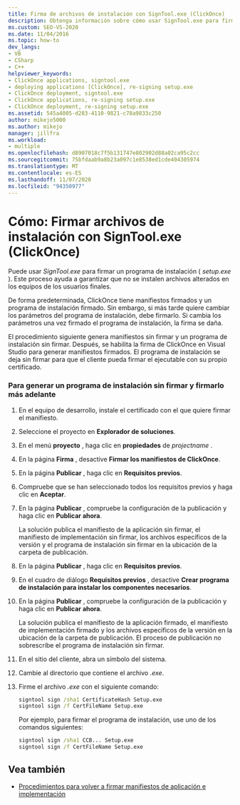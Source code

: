 ```yaml
---
title: Firma de archivos de instalación con SignTool.exe (ClickOnce)
description: Obtenga información sobre cómo usar SignTool.exe para firmar un programa de instalación de aplicaciones ClickOnce, lo que ayuda a garantizar que los archivos alterados no estén instalados.
ms.custom: SEO-VS-2020
ms.date: 11/04/2016
ms.topic: how-to
dev_langs:
- VB
- CSharp
- C++
helpviewer_keywords:
- ClickOnce applications, signtool.exe
- deploying applications [ClickOnce], re-signing setup.exe
- ClickOnce deployment, signtool.exe
- ClickOnce applications, re-signing setup.exe
- ClickOnce deployment, re-signing setup.exe
ms.assetid: 545a4005-d283-4110-9821-c78a9833c250
author: mikejo5000
ms.author: mikejo
manager: jillfra
ms.workload:
- multiple
ms.openlocfilehash: d8907018c7f5b131747e802902d88a02ca95c2cc
ms.sourcegitcommit: 75bfdaab9a8b23a097c1e8538ed1cde404305974
ms.translationtype: MT
ms.contentlocale: es-ES
ms.lasthandoff: 11/07/2020
ms.locfileid: "94350977"
---
```

# <a name="how-to-sign-setup-files-with-signtoolexe-clickonce"></a>Cómo: Firmar archivos de instalación con SignTool.exe (ClickOnce)
Puede usar *SignTool.exe* para firmar un programa de instalación ( *setup.exe* ). Este proceso ayuda a garantizar que no se instalen archivos alterados en los equipos de los usuarios finales.

 De forma predeterminada, ClickOnce tiene manifiestos firmados y un programa de instalación firmado. Sin embargo, si más tarde quiere cambiar los parámetros del programa de instalación, debe firmarlo. Si cambia los parámetros una vez firmado el programa de instalación, la firma se daña.

 El procedimiento siguiente genera manifiestos sin firmar y un programa de instalación sin firmar. Después, se habilita la firma de ClickOnce en Visual Studio para generar manifiestos firmados. El programa de instalación se deja sin firmar para que el cliente pueda firmar el ejecutable con su propio certificado.

### <a name="to-generate-an-unsigned-setup-program-and-sign-later"></a>Para generar un programa de instalación sin firmar y firmarlo más adelante

1. En el equipo de desarrollo, instale el certificado con el que quiere firmar el manifiesto.

2. Seleccione el proyecto en **Explorador de soluciones**.

3. En el menú **proyecto** , haga clic en **propiedades** de *projectname* .

4. En la página **Firma** , desactive **Firmar los manifiestos de ClickOnce**.

5. En la página **Publicar** , haga clic en **Requisitos previos**.

6. Compruebe que se han seleccionado todos los requisitos previos y haga clic en **Aceptar**.

7. En la página **Publicar** , compruebe la configuración de la publicación y haga clic en **Publicar ahora**.

     La solución publica el manifiesto de la aplicación sin firmar, el manifiesto de implementación sin firmar, los archivos específicos de la versión y el programa de instalación sin firmar en la ubicación de la carpeta de publicación.

8. En la página **Publicar** , haga clic en **Requisitos previos**.

9. En el cuadro de diálogo **Requisitos previos** , desactive **Crear programa de instalación para instalar los componentes necesarios**.

10. En la página **Publicar** , compruebe la configuración de la publicación y haga clic en **Publicar ahora**.

     La solución publica el manifiesto de la aplicación firmado, el manifiesto de implementación firmado y los archivos específicos de la versión en la ubicación de la carpeta de publicación. El proceso de publicación no sobrescribe el programa de instalación sin firmar.

11. En el sitio del cliente, abra un símbolo del sistema.

12. Cambie al directorio que contiene el archivo *.exe*.

13. Firme el archivo *.exe* con el siguiente comando:

    ```cmd
    signtool sign /sha1 CertificateHash Setup.exe
    signtool sign /f CertFileName Setup.exe
    ```

     Por ejemplo, para firmar el programa de instalación, use uno de los comandos siguientes:

    ```cmd
    signtool sign /sha1 CCB... Setup.exe
    signtool sign /f CertFileName Setup.exe
    ```

## <a name="see-also"></a>Vea también
- [Procedimientos para volver a firmar manifiestos de aplicación e implementación](../deployment/how-to-re-sign-application-and-deployment-manifests.md)
